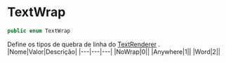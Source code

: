 # TextWrap
```csharp
public enum TextWrap
```
Define os tipos de quebra de linha do [TextRenderer](/API/Claw/Graphics/Systems/TextRenderer.md#TextRenderer) .<br />
|Nome|Valor|Descrição|
|---|---|---|
|NoWrap|0||
|Anywhere|1||
|Word|2||
